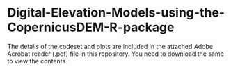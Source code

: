 # Digital-Elevation-Models-using-the-CopernicusDEM-R-package

The details of the codeset and plots are included in the attached Adobe Acrobat reader (.pdf) file in this repository. 
You need to download the same to view the contents.
